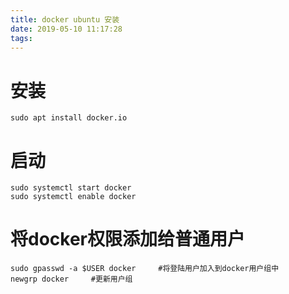 ```yaml
---
title: docker ubuntu 安装
date: 2019-05-10 11:17:28
tags:
---
```


# 安装

```
sudo apt install docker.io
```

# 启动

```
sudo systemctl start docker
sudo systemctl enable docker
```

# 将docker权限添加给普通用户

```
sudo gpasswd -a $USER docker     #将登陆用户加入到docker用户组中
newgrp docker     #更新用户组
```
